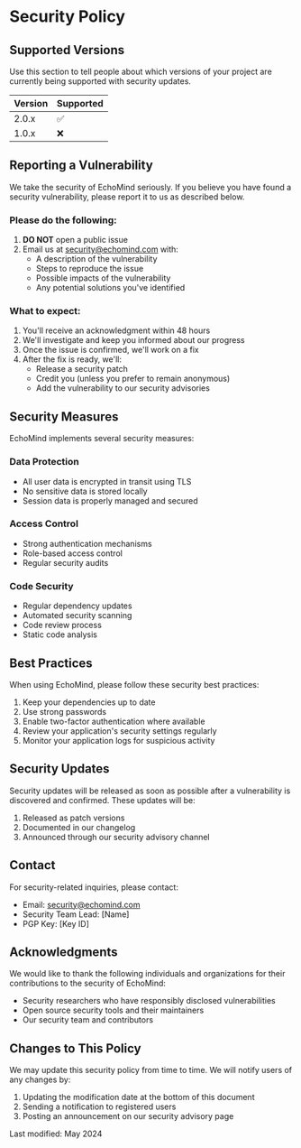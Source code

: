 # Security Policy

## Supported Versions

Use this section to tell people about which versions of your project are currently being supported with security updates.

| Version | Supported          |
| ------- | ------------------ |
| 2.0.x   | :white_check_mark: |
| 1.0.x   | :x:                |

## Reporting a Vulnerability

We take the security of EchoMind seriously. If you believe you have found a security vulnerability, please report it to us as described below.

### Please do the following:

1. **DO NOT** open a public issue
2. Email us at security@echomind.com with:
   - A description of the vulnerability
   - Steps to reproduce the issue
   - Possible impacts of the vulnerability
   - Any potential solutions you've identified

### What to expect:

1. You'll receive an acknowledgment within 48 hours
2. We'll investigate and keep you informed about our progress
3. Once the issue is confirmed, we'll work on a fix
4. After the fix is ready, we'll:
   - Release a security patch
   - Credit you (unless you prefer to remain anonymous)
   - Add the vulnerability to our security advisories

## Security Measures

EchoMind implements several security measures:

### Data Protection

- All user data is encrypted in transit using TLS
- No sensitive data is stored locally
- Session data is properly managed and secured

### Access Control

- Strong authentication mechanisms
- Role-based access control
- Regular security audits

### Code Security

- Regular dependency updates
- Automated security scanning
- Code review process
- Static code analysis

## Best Practices

When using EchoMind, please follow these security best practices:

1. Keep your dependencies up to date
2. Use strong passwords
3. Enable two-factor authentication where available
4. Review your application's security settings regularly
5. Monitor your application logs for suspicious activity

## Security Updates

Security updates will be released as soon as possible after a vulnerability is discovered and confirmed. These updates will be:

1. Released as patch versions
2. Documented in our changelog
3. Announced through our security advisory channel

## Contact

For security-related inquiries, please contact:
- Email: security@echomind.com
- Security Team Lead: [Name]
- PGP Key: [Key ID]

## Acknowledgments

We would like to thank the following individuals and organizations for their contributions to the security of EchoMind:

- Security researchers who have responsibly disclosed vulnerabilities
- Open source security tools and their maintainers
- Our security team and contributors

## Changes to This Policy

We may update this security policy from time to time. We will notify users of any changes by:

1. Updating the modification date at the bottom of this document
2. Sending a notification to registered users
3. Posting an announcement on our security advisory page

Last modified: May 2024 